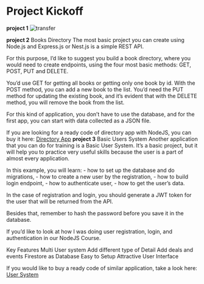 # Project Kickoff

**project 1**
![transfer](https://d3e3a9wpte0df0.cloudfront.net/wp-content/uploads/2018/12/Image-3-9.png)

**project 2**
Books Directory
The most basic project you can create using Node.js and Express.js or Nest.js is a simple REST API. 

For this purpose, I’d like to suggest you build a book directory, where you would need to create endpoints, using the four most basic methods: GET, POST, PUT and DELETE.

You’d use GET for getting all books or getting only one book by id. With the POST method, you can add a new book to the list. You’d need the PUT method for updating the existing book, and it’s evident that with the DELETE method, you will remove the book from the list. 

For this kind of application, you don’t have to use the database, and for the first app, you can start with data collected as a JSON file.

If you are looking for a ready code of directory app with NodeJS, you can buy it here: [Directory App](https://codecanyon.net/item/app-directory-starter-for-your-directory-app/14131345?irgwc=1&clickid=2%3A5VDX0ZpSg9SpS3FDSITWQNUkBV3CXFk0MRRg0&iradid=275988&irpid=2490362&iradtype=ONLINE_TRACKING_LINK&irmptype=mediapartner&mp_value1=&utm_campaign=af_impact_radius_2490362&utm_medium=affiliate&utm_source=impact_radius)
**project 3**
 Basic Users System
Another application that you can do for training is a Basic User System. It’s a basic project, but it will help you to practice very useful skills because the user is a part of almost every application. 

In this example, you will learn:  - how to set up the database and do migrations,  - how to create a new user by the registration,  - how to build login endpoint,  - how to authenticate user,  - how to get the user’s data.

In the case of registration and login, you should generate a JWT token for the user that will be returned from the API.

Besides that, remember to hash the password before you save it in the database.

If you’d like to look at how I was doing user registration, login, and authentication in our NodeJS Course.

Key Features
Multi User system
Add different type of Detail
Add deals and events
Firestore as Database
Easy to Setup
Attractive User Interface

If you would like to buy a ready code of similar application, take a look here: [User System](https://codecanyon.net/item/contact-manager-with-firestore-and-nodejs/21331672?irgwc=1&clickid=2%3A5VDX0ZpSg9SpS3FDSITWQNUkBV3CXRk0MRRg0&iradid=275988&irpid=2490362&iradtype=ONLINE_TRACKING_LINK&irmptype=mediapartner&mp_value1=&utm_campaign=af_impact_radius_2490362&utm_medium=affiliate&utm_source=impact_radius)